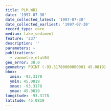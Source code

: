 ```yaml
---
title: PLM.WB1
date: '1997-07-30'
date_collected_latest: '1997-07-30'
date_collected_earliest: '1997-07-30'
record_type: core
medium: lake_sediment
feature: '237'
description: ''
parameters: ~
publications:
  - vanmetre_etal04
geo_error: 30.0
geometry: POINT (-93.31780000000001 45.0819)
bbox:
  xmin: -93.3178
  ymin: 45.0819
  xmax: -93.3178
  ymax: 45.0819
longitude: -93.3178
latitude: 45.0819
---
```

